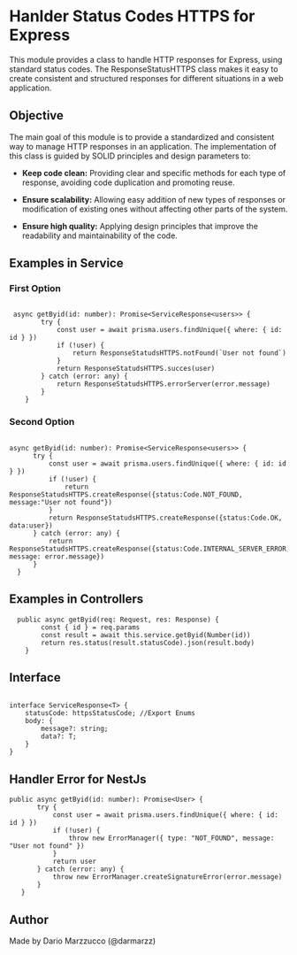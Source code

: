 

# Hanlder Status Codes HTTPS for Express

This module provides a class to handle HTTP responses for Express, using standard status codes. The ResponseStatusHTTPS class makes it easy to create consistent and structured responses for different situations in a web application.

## Objective

The main goal of this module is to provide a standardized and consistent way to manage HTTP responses in an application. The implementation of this class is guided by SOLID principles and design parameters to:

- **Keep code clean:** Providing clear and specific methods for each type of response, avoiding code duplication and promoting reuse.

- **Ensure scalability:** Allowing easy addition of new types of responses or modification of existing ones without affecting other parts of the system.

- **Ensure high quality:** Applying design principles that improve the readability and maintainability of the code.

## Examples in Service 

### First Option

```TS
 
 async getByid(id: number): Promise<ServiceResponse<users>> {
        try {
            const user = await prisma.users.findUnique({ where: { id: id } })
            if (!user) {
                return ResponseStatudsHTTPS.notFound(`User not found`)
            }
            return ResponseStatudsHTTPS.succes(user)
        } catch (error: any) {
            return ResponseStatudsHTTPS.errorServer(error.message)
        }
    }

 ```
 ### Second Option

  ```TS
 
 async getByid(id: number): Promise<ServiceResponse<users>> {
        try {
            const user = await prisma.users.findUnique({ where: { id: id } })
            if (!user) {
                return ResponseStatudsHTTPS.createResponse({status:Code.NOT_FOUND, message:"User not found"})
            }
            return ResponseStatudsHTTPS.createResponse({status:Code.OK, data:user})
        } catch (error: any) {
            return ResponseStatudsHTTPS.createResponse({status:Code.INTERNAL_SERVER_ERROR, message: error.message})
        }
    }

 ```

 ## Examples in Controllers 

```TS
  public async getByid(req: Request, res: Response) {
        const { id } = req.params
        const result = await this.service.getByid(Number(id))
        return res.status(result.statusCode).json(result.body)
    }
 ```

 ## Interface 

```TS

interface ServiceResponse<T> {
    statusCode: httpsStatusCode; //Export Enums
    body: {
        message?: string;
        data?: T;
    }
}

```

## Handler Error for NestJs

 ```TS
 public async getByid(id: number): Promise<User> {
        try {
            const user = await prisma.users.findUnique({ where: { id: id } })
            if (!user) {
                throw new ErrorManager({ type: "NOT_FOUND", message: "User not found" })
            }
            return user
        } catch (error: any) {
            throw new ErrorManager.createSignatureError(error.message)
        }
    }
 ```

## Author

Made by Dario Marzzucco (@darmarzz)
